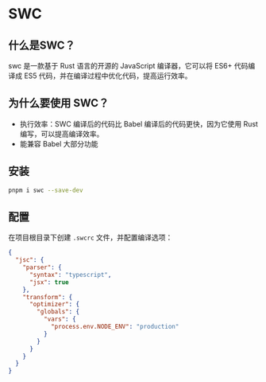 # SWC

## 什么是SWC？

swc 是一款基于 Rust 语言的开源的 JavaScript 编译器，它可以将 ES6+ 代码编译成 ES5 代码，并在编译过程中优化代码，提高运行效率。

## 为什么要使用 SWC？ 

- 执行效率：SWC 编译后的代码比 Babel 编译后的代码更快，因为它使用 Rust 编写，可以提高编译效率。
- 能兼容 Babel 大部分功能


## 安装

```bash
pnpm i swc --save-dev
```

## 配置

在项目根目录下创建 `.swcrc` 文件，并配置编译选项：

```json
{
  "jsc": {
    "parser": {
      "syntax": "typescript",
      "jsx": true
    },
    "transform": {
      "optimizer": {
        "globals": {
          "vars": {
            "process.env.NODE_ENV": "production"
          }
        }
      }
    }
  }
}
```

